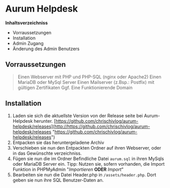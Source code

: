 # Aurum Helpdesk

**Inhaltsverzeichniss**
- Vorraussetzungen
- Installation
- Admin Zugang 
- Änderung des Admin Benutzers

## Vorraussetzungen
> Einen Webserver mit PHP und PHP-SQL (nginx oder Apache2)
> Einen MariaDB oder MySql Server
> Einen Mailserver (z.Bsp.: Postfix) mit gültigen Zertifikaten 
> Ggf. Eine Funktionierende Domain

## Installation

1.  Laden sie sich die aktuellste Version von der Release seite bei Aurum-Helpdesk herunter. [https://github.com/chrischivlog/aurum-helpdesk/releases](http://https://github.com/chrischivlog/aurum-helpdesk/releases "https://github.com/chrischivlog/aurum-helpdesk/releases")
2. Entpacken sie das heruntergeladene Archiv 
3. Verschieben sie nun den Entpackten Ordner auf ihren Webserver, oder in das Gewünschte verzeichniss.
4. Fügen sie nun die im Ordner Befindliche Datei `aurum.sql` in ihren MySqls oder MariaDB Server ein. Tipp: Nutzen sie, sofern vorhanden, die Import Funktion in PHPMyAdmin "*Importieren* **ODER** *Import*"
5. Bearbeiten sie nun die Datei Header.php in `/assets/header.php`. Dort geben sie nun ihre SQL Benutzer-Daten an.
